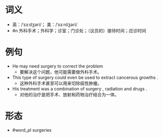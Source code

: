 # 词义
- 英：/ˈsɜːdʒəri/； 美：/ˈsɜːrdʒəri/
- #n 外科手术；外科学；诊室；门诊处；（议员的）接待时间；应诊时间
# 例句
- He may need surgery to correct the problem
	- 要解决这个问题，他可能需要做外科手术。
- This type of surgery could even be used to extract cancerous growths .
	- 这种外科手术甚至可以用来切除癌性肿瘤。
- His treatment was a combination of surgery , radiation and drugs .
	- 对他的治疗是把手术、放射和药物治疗结合为一体。
# 形态
- #word_pl surgeries
